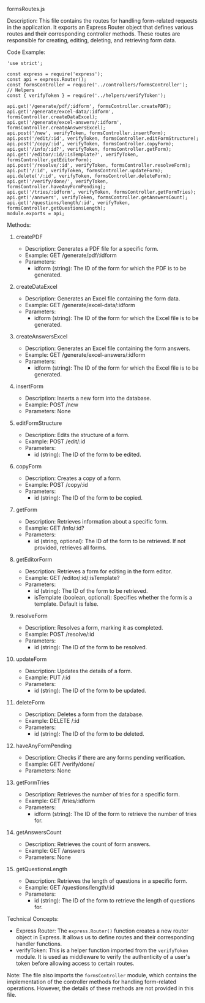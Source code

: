 formsRoutes.js

Description:
This file contains the routes for handling form-related requests in the application. It exports an Express Router object that defines various routes and their corresponding controller methods. These routes are responsible for creating, editing, deleting, and retrieving form data.

Code Example:
```
'use strict';

const express = require('express');
const api = express.Router();
const formsController = require('../controllers/formsController');
// Helpers
const { verifyToken } = require('../helpers/verifyToken');

api.get('/generate/pdf/:idform', formsController.createPDF);
api.get('/generate/excel-data/:idform', formsController.createDataExcel);
api.get('/generate/excel-answers/:idform', formsController.createAnswersExcel);
api.post('/new', verifyToken, formsController.insertForm);
api.post('/edit/:id', verifyToken, formsController.editFormStructure);
api.post('/copy/:id', verifyToken, formsController.copyForm);
api.get('/info/:id?', verifyToken, formsController.getForm);
api.get('/editor/:id/:isTemplate?', verifyToken, formsController.getEditorForm);
api.post('/resolve/:id', verifyToken, formsController.resolveForm);
api.put('/:id', verifyToken, formsController.updateForm);
api.delete('/:id', verifyToken, formsController.deleteForm);
api.get('/verify/done/', verifyToken, formsController.haveAnyFormPending);
api.get('/tries/:idform', verifyToken, formsController.getFormTries);
api.get('/answers', verifyToken, formsController.getAnswersCount);
api.get('/questions/length/:id', verifyToken, formsController.getQuestionsLength);
module.exports = api;
```

Methods:
1. createPDF
   - Description: Generates a PDF file for a specific form.
   - Example: GET /generate/pdf/:idform
   - Parameters:
     - idform (string): The ID of the form for which the PDF is to be generated.

2. createDataExcel
   - Description: Generates an Excel file containing the form data.
   - Example: GET /generate/excel-data/:idform
   - Parameters:
     - idform (string): The ID of the form for which the Excel file is to be generated.

3. createAnswersExcel
   - Description: Generates an Excel file containing the form answers.
   - Example: GET /generate/excel-answers/:idform
   - Parameters:
     - idform (string): The ID of the form for which the Excel file is to be generated.

4. insertForm
   - Description: Inserts a new form into the database.
   - Example: POST /new
   - Parameters: None

5. editFormStructure
   - Description: Edits the structure of a form.
   - Example: POST /edit/:id
   - Parameters:
     - id (string): The ID of the form to be edited.

6. copyForm
   - Description: Creates a copy of a form.
   - Example: POST /copy/:id
   - Parameters:
     - id (string): The ID of the form to be copied.

7. getForm
   - Description: Retrieves information about a specific form.
   - Example: GET /info/:id?
   - Parameters:
     - id (string, optional): The ID of the form to be retrieved. If not provided, retrieves all forms.

8. getEditorForm
   - Description: Retrieves a form for editing in the form editor.
   - Example: GET /editor/:id/:isTemplate?
   - Parameters:
     - id (string): The ID of the form to be retrieved.
     - isTemplate (boolean, optional): Specifies whether the form is a template. Default is false.

9. resolveForm
   - Description: Resolves a form, marking it as completed.
   - Example: POST /resolve/:id
   - Parameters:
     - id (string): The ID of the form to be resolved.

10. updateForm
    - Description: Updates the details of a form.
    - Example: PUT /:id
    - Parameters:
      - id (string): The ID of the form to be updated.

11. deleteForm
    - Description: Deletes a form from the database.
    - Example: DELETE /:id
    - Parameters:
      - id (string): The ID of the form to be deleted.

12. haveAnyFormPending
    - Description: Checks if there are any forms pending verification.
    - Example: GET /verify/done/
    - Parameters: None

13. getFormTries
    - Description: Retrieves the number of tries for a specific form.
    - Example: GET /tries/:idform
    - Parameters:
      - idform (string): The ID of the form to retrieve the number of tries for.

14. getAnswersCount
    - Description: Retrieves the count of form answers.
    - Example: GET /answers
    - Parameters: None

15. getQuestionsLength
    - Description: Retrieves the length of questions in a specific form.
    - Example: GET /questions/length/:id
    - Parameters:
      - id (string): The ID of the form to retrieve the length of questions for.

Technical Concepts:
- Express Router: The `express.Router()` function creates a new router object in Express. It allows us to define routes and their corresponding handler functions.
- verifyToken: This is a helper function imported from the `verifyToken` module. It is used as middleware to verify the authenticity of a user's token before allowing access to certain routes.

Note: The file also imports the `formsController` module, which contains the implementation of the controller methods for handling form-related operations. However, the details of these methods are not provided in this file.